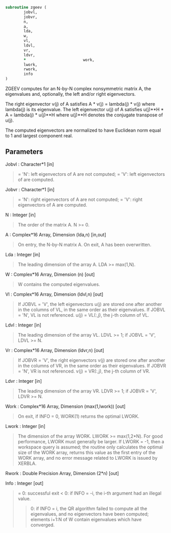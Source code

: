```fortran
subroutine zgeev (
		jobvl,
		jobvr,
		n,
		a,
		lda,
		w,
		vl,
		ldvl,
		vr,
		ldvr,
		*                         work,
		lwork,
		rwork,
		info
)
```

 ZGEEV computes for an N-by-N complex nonsymmetric matrix A, the
 eigenvalues and, optionally, the left and/or right eigenvectors.

 The right eigenvector v(j) of A satisfies
                  A * v(j) = lambda(j) * v(j)
 where lambda(j) is its eigenvalue.
 The left eigenvector u(j) of A satisfies
               u(j)**H * A = lambda(j) * u(j)**H
 where u(j)**H denotes the conjugate transpose of u(j).

 The computed eigenvectors are normalized to have Euclidean norm
 equal to 1 and largest component real.

## Parameters
Jobvl : Character*1 [in]
> = 'N': left eigenvectors of A are not computed;
> = 'V': left eigenvectors of are computed.

Jobvr : Character*1 [in]
> = 'N': right eigenvectors of A are not computed;
> = 'V': right eigenvectors of A are computed.

N : Integer [in]
> The order of the matrix A. N >= 0.

A : Complex*16 Array, Dimension (lda,n) [in,out]
> On entry, the N-by-N matrix A.
> On exit, A has been overwritten.

Lda : Integer [in]
> The leading dimension of the array A.  LDA >= max(1,N).

W : Complex*16 Array, Dimension (n) [out]
> W contains the computed eigenvalues.

Vl : Complex*16 Array, Dimension (ldvl,n) [out]
> If JOBVL = 'V', the left eigenvectors u(j) are stored one
> after another in the columns of VL, in the same order
> as their eigenvalues.
> If JOBVL = 'N', VL is not referenced.
> u(j) = VL(:,j), the j-th column of VL.

Ldvl : Integer [in]
> The leading dimension of the array VL.  LDVL >= 1; if
> JOBVL = 'V', LDVL >= N.

Vr : Complex*16 Array, Dimension (ldvr,n) [out]
> If JOBVR = 'V', the right eigenvectors v(j) are stored one
> after another in the columns of VR, in the same order
> as their eigenvalues.
> If JOBVR = 'N', VR is not referenced.
> v(j) = VR(:,j), the j-th column of VR.

Ldvr : Integer [in]
> The leading dimension of the array VR.  LDVR >= 1; if
> JOBVR = 'V', LDVR >= N.

Work : Complex*16 Array, Dimension (max(1,lwork)) [out]
> On exit, if INFO = 0, WORK(1) returns the optimal LWORK.

Lwork : Integer [in]
> The dimension of the array WORK.  LWORK >= max(1,2*N).
> For good performance, LWORK must generally be larger.
> If LWORK = -1, then a workspace query is assumed; the routine
> only calculates the optimal size of the WORK array, returns
> this value as the first entry of the WORK array, and no error
> message related to LWORK is issued by XERBLA.

Rwork : Double Precision Array, Dimension (2*n) [out]

Info : Integer [out]
> = 0:  successful exit
> < 0:  if INFO = -i, the i-th argument had an illegal value.
> > 0:  if INFO = i, the QR algorithm failed to compute all the
> eigenvalues, and no eigenvectors have been computed;
> elements i+1:N of W contain eigenvalues which have
> converged.

